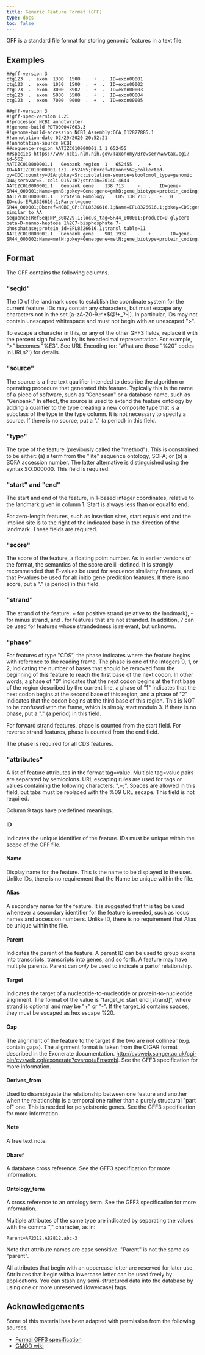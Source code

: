 ```yaml
---
title: Generic Feature Format (GFF)
type: docs
toc: false
---
```



GFF is a standard file format for storing genomic features in a text file.

## Examples

```text
##gff-version 3
ctg123  .  exon  1300  1500  .  +  .  ID=exon00001
ctg123  .  exon  1050  1500  .  +  .  ID=exon00002
ctg123  .  exon  3000  3902  .  +  .  ID=exon00003
ctg123  .  exon  5000  5500  .  +  .  ID=exon00004
ctg123  .  exon  7000  9000  .  +  .  ID=exon00005
```

```text
##gff-version 3
#!gff-spec-version 1.21
#!processor NCBI annotwriter
#!genome-build PDT000047663.3
#!genome-build-accession NCBI_Assembly:GCA_012827885.1
#!annotation-date 02/29/2020 20:52:21
#!annotation-source NCBI
##sequence-region AATIZC010000001.1 1 652455
##species https://www.ncbi.nlm.nih.gov/Taxonomy/Browser/wwwtax.cgi?id=562
AATIZC010000001.1	Genbank	region	1	652455	.	+	.	ID=AATIZC010000001.1:1..652455;Dbxref=taxon:562;collected-by=CDC;country=USA;gbkey=Src;isolation-source=stool;mol_type=genomic DNA;serovar=E. coli O157:H7;strain=2014C-4644
AATIZC010000001.1	Genbank	gene	138	713	.	-	.	ID=gene-SR44_000001;Name=gmhB;gbkey=Gene;gene=gmhB;gene_biotype=protein_coding;locus_tag=SR44_000001
AATIZC010000001.1	Protein Homology	CDS	138	713	.	-	0	ID=cds-EFL8326616.1;Parent=gene-SR44_000001;Dbxref=NCBI_GP:EFL8326616.1;Name=EFL8326616.1;gbkey=CDS;gene=gmhB;inference=COORDINATES: similar to AA sequence:RefSeq:NP_308229.1;locus_tag=SR44_000001;product=D-glycero-beta-D-manno-heptose 1%2C7-bisphosphate 7-phosphatase;protein_id=EFL8326616.1;transl_table=11
AATIZC010000001.1	Genbank	gene	901	1932	.	+	.	ID=gene-SR44_000002;Name=metN;gbkey=Gene;gene=metN;gene_biotype=protein_coding;locus_tag=SR44_000002
```

## Format

The GFF contains the following columns.

### "seqid"

The ID of the landmark used to establish the coordinate system for the current feature. IDs may contain any characters, but must escape any characters not in the set [a-zA-Z0-9.:^*$@!+_?-|].
In particular, IDs may not contain unescaped whitespace and must not begin with an unescaped ">".

To escape a character in this, or any of the other GFF3 fields, replace it with the percent sign followed by its hexadecimal representation.
For example, ">" becomes "%E3". See URL Encoding (or: 'What are those "%20" codes in URLs?') for details.

### "source"

The source is a free text qualifier intended to describe the algorithm or operating procedure that generated this feature.
Typically this is the name of a piece of software, such as "Genescan" or a database name, such as "Genbank."
In effect, the source is used to extend the feature ontology by adding a qualifier to the type creating a new composite type that is a subclass of the type in the type column.
It is not necessary to specify a source.
If there is no source, put a "." (a period) in this field.

### "type"

The type of the feature (previously called the "method").
This is constrained to be either: (a) a term from the "lite" sequence ontology, SOFA; or (b) a SOFA accession number.
The latter alternative is distinguished using the syntax SO:000000.
This field is required.

### "start" and "end"

The start and end of the feature, in 1-based integer coordinates, relative to the landmark given in column 1.
Start is always less than or equal to end.

For zero-length features, such as insertion sites, start equals end and the implied site is to the right of the indicated base in the direction of the landmark.
These fields are required.

### "score"

The score of the feature, a floating point number.
As in earlier versions of the format, the semantics of the score are ill-defined.
It is strongly recommended that E-values be used for sequence similarity features, and that P-values be used for ab initio gene prediction features.
If there is no score, put a "." (a period) in this field.

### "strand"

The strand of the feature. + for positive strand (relative to the landmark), - for minus strand, and . for features that are not stranded.
In addition, ? can be used for features whose strandedness is relevant, but unknown.

### "phase"

For features of type "CDS", the phase indicates where the feature begins with reference to the reading frame.
The phase is one of the integers 0, 1, or 2, indicating the number of bases that should be removed from the beginning of this feature to reach the first base of the next codon.
In other words, a phase of "0" indicates that the next codon begins at the first base of the region described by the current line, a phase of "1" indicates that the next codon begins at the second base of this region, and a phase of "2" indicates that the codon begins at the third base of this region.
This is NOT to be confused with the frame, which is simply start modulo 3.
If there is no phase, put a "." (a period) in this field.

For forward strand features, phase is counted from the start field.
For reverse strand features, phase is counted from the end field.

The phase is required for all CDS features.

### "attributes"

A list of feature attributes in the format tag=value.
Multiple tag=value pairs are separated by semicolons.
URL escaping rules are used for tags or values containing the following characters: ",=;".
Spaces are allowed in this field, but tabs must be replaced with the %09 URL escape. This field is not required.

Column 9 tags have predefined meanings.

#### ID

Indicates the unique identifier of the feature.
IDs must be unique within the scope of the GFF file.

#### Name

Display name for the feature. This is the name to be displayed to the user. Unlike IDs, there is no requirement that the Name be unique within the file.

#### Alias

A secondary name for the feature. It is suggested that this tag be used whenever a secondary identifier for the feature is needed, such as locus names and accession numbers. Unlike ID, there is no requirement that Alias be unique within the file.

#### Parent

Indicates the parent of the feature. A parent ID can be used to group exons into transcripts, transcripts into genes, and so forth. A feature may have multiple parents. Parent can *only* be used to indicate a partof relationship.

#### Target

Indicates the target of a nucleotide-to-nucleotide or protein-to-nucleotide alignment. The format of the value is "target_id start end [strand]", where strand is optional and may be "+" or "-". If the target_id contains spaces, they must be escaped as hex escape %20.

#### Gap

The alignment of the feature to the target if the two are not collinear (e.g. contain gaps).
The alignment format is taken from the CIGAR format described in the Exonerate documentation.
http://cvsweb.sanger.ac.uk/cgi-bin/cvsweb.cgi/exonerate?cvsroot=Ensembl.
See the GFF3 specification for more information.

#### Derives_from

Used to disambiguate the relationship between one feature and another when the relationship is a temporal one rather than a purely structural "part of" one. This is needed for polycistronic genes. See the GFF3 specification for more information.

#### Note

A free text note.

#### Dbxref

A database cross reference. See the GFF3 specification for more information.

#### Ontology_term

A cross reference to an ontology term. See the GFF3 specification for more information.

Multiple attributes of the same type are indicated by separating the values with the comma "," character, as in:

```text
Parent=AF2312,AB2812,abc-3
```

Note that attribute names are case sensitive.
"Parent" is not the same as "parent".

All attributes that begin with an uppercase letter are reserved for later use.
Attributes that begin with a lowercase letter can be used freely by applications.
You can stash any semi-structured data into the database by using one or more unreserved (lowercase) tags.

## Acknowledgements

Some of this material has been adapted with permission from the following sources.

-   [Formal GFF3 specification](https://github.com/The-Sequence-Ontology/Specifications/blob/master/gff3.md)
-   [GMOD wiki](http://gmod.org/wiki/GFF3)
